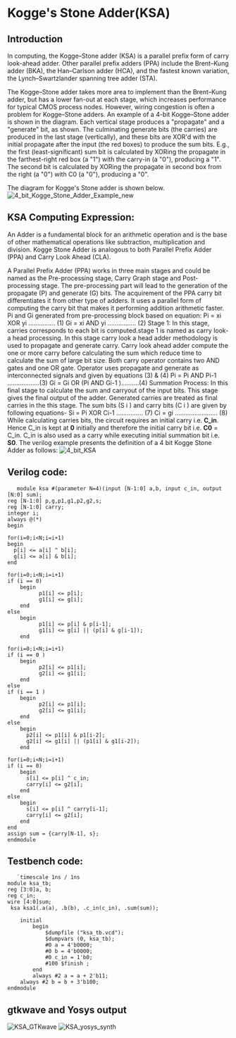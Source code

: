 # Kogge's Stone Adder(KSA)

## Introduction 
In computing, the Kogge–Stone adder (KSA) is a parallel prefix form of carry look-ahead adder. Other parallel prefix adders (PPA) include the Brent–Kung adder (BKA), the Han–Carlson adder (HCA), and the fastest known variation, the Lynch–Swartzlander spanning tree adder (STA).

The Kogge–Stone adder takes more area to implement than the Brent–Kung adder, but has a lower fan-out at each stage, which increases performance for typical CMOS process nodes. However, wiring congestion is often a problem for Kogge–Stone adders. 
An example of a 4-bit Kogge–Stone adder is shown in the diagram. Each vertical stage produces a "propagate" and a "generate" bit, as shown. The culminating generate bits (the carries) are produced in the last stage (vertically), and these bits are XOR'd with the initial propagate after the input (the red boxes) to produce the sum bits. E.g., the first (least-significant) sum bit is calculated by XORing the propagate in the farthest-right red box (a "1") with the carry-in (a "0"), producing a "1". The second bit is calculated by XORing the propagate in second box from the right (a "0") with C0 (a "0"), producing a "0". 

The diagram for Kogge's Stone adder is shown below.
![4_bit_Kogge_Stone_Adder_Example_new](https://user-images.githubusercontent.com/88589656/135697489-9459fc06-16bc-463b-9771-16a5440ee189.png)

## KSA Computing Expression:
An Adder is a fundamental block for an arithmetic operation and is the base of other mathematical operations like subtraction, multiplication and division. Kogge Stone Adder is analogous to both Parallel Prefix Adder (PPA) and Carry Look Ahead (CLA).

  A Parallel Prefix Adder (PPA) works in three main stages and could be named as the Pre-processing stage, Carry Graph stage and Post-processing stage.
  The pre-processing part will lead to the generation of the propagate (P) and generate (G) bits. The acquirement of the PPA carry bit differentiates it from other type of adders. It uses a parallel form of computing the carry bit that makes it performing addition arithmetic faster.
Pi and Gi generated from pre-processing block based on equation:
  Pi = xi XOR yi ............... (1)
  Gi = xi AND yi ................ (2)
  Stage 1: In this stage, carries corresponds to each bit is computed.stage 1 is named as carry look-a head processing. In this stage carry look a head adder methodology is used to propagate and generate carry. Carry look ahead adder compute the one or more carry before calculating the sum which reduce time to calculate the sum of large bit size.
Both carry operator contains two AND gates and one OR gate. Operator uses propagate and generate as interconnected signals and given by equations (3) & (4)
  Pi = Pi AND Pi-1 ..................(3)
  Gi = Gi OR (Pi AND Gi-1 )..........(4)
  Summation Process: In this final stage to calculate the sum and carryout of the input bits. This stage gives the final output of the adder. Generated carries are treated as final carries in the this stage. The sum bits (S i ) and carry bits (C i ) are given by following equations-
  Si = Pi XOR Ci-1 ............... (7)
  Ci = gi ........................ (8)
While calculating carries bits, the circuit requires an initial carry i.e. **C_in**. Hence C_in is kept at **0** initially and therefore the initial carry bit i.e. **C0** = C_in. C_in is also used as a carry while executing initial summation bit i.e. **S0**.
  The verilog example presents the definition of a 4 bit Kogge Stone Adder as follows:
  ![4_bit_KSA](https://user-images.githubusercontent.com/88589656/135700711-f51ca0df-5d38-48e1-9e9b-0371f8a6c995.png)

## Verilog code:


       module ksa #(parameter N=4)(input [N-1:0] a,b, input c_in, output [N:0] sum);
  	reg [N-1:0] p,g,p1,g1,p2,g2,s;
  	reg [N-1:0] carry;
  	integer i;
   	always @(*)
   	begin
 
   	for(i=0;i<N;i=i+1)
   	begin
   	  p[i] <= a[i] ^ b[i];
   	  g[i] <= a[i] & b[i];
   	end  
   
   	for(i=0;i<N;i=i+1)
   	if (i == 0) 
   		begin
      		  p1[i] <= p[i];
    		  g1[i] <= g[i]; 
   		end
   	else 
   		begin
     		  p1[i] <= p[i] & p[i-1];
     		  g1[i] <= g[i] || (p[i] & g[i-1]);
   		end
   
   	for(i=0;i<N;i=i+1)
   	if (i == 0 )
   		begin
     		  p2[i] <= p1[i];
     		  g2[i] <= g1[i]; 
   		end
   	else 
   	if (i == 1 )
   		begin
     		  p2[i] <= p1[i];
     		  g2[i] <= g1[i]; 
   		end
   	else
   		begin 
   		  p2[i] <= p1[i] & p1[i-2];
   		  g2[i] <= g1[i] || (p1[i] & g1[i-2]);
   		end
   
   	for(i=0;i<N;i=i+1)
   	if (i == 0) 
   		begin
   		  s[i] <= p[i] ^ c_in;
   		  carry[i] <= g2[i];
   		end
   	else
   		begin
   		  s[i] <= p[i] ^ carry[i-1];
   		  carry[i] <= g2[i];
   		end
   	end
   	assign sum = {carry[N-1], s};
	endmodule 
    
## Testbench code:

       `timescale 1ns / 1ns
	module ksa_tb;
  	reg [3:0]a, b;
  	reg c_in;
  	wire [4:0]sum;
 	 ksa ksa1(.a(a), .b(b), .c_in(c_in), .sum(sum));
           
    	initial
        	begin
            	$dumpfile ("ksa_tb.vcd");
            	$dumpvars (0, ksa_tb);
            	#0 a = 4'b0000;
            	#0 b = 4'b0000;
            	#0 c_in = 1'b0;
            	#100 $finish ;
        	end
        	always #2 a = a + 2'b11;
		always #2 b = b + 3'b100;
	endmodule
        
## gtkwave and Yosys output
![KSA_GTKwave](https://user-images.githubusercontent.com/88589656/135700674-2f7426b1-dcd4-4195-9415-d94549a34089.png)
![KSA_yosys_synth](https://user-images.githubusercontent.com/88589656/135700675-0a7c26f2-8a2d-40de-b909-debab2ed2d5d.png)
